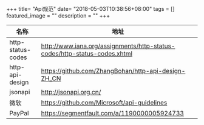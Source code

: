 +++
title= "Api规范"
date= "2018-05-03T10:38:56+08:00"
tags = []
featured_image = ""
description = ""
+++

|名称|地址|
|---|---|
|http-status-codes|http://www.iana.org/assignments/http-status-codes/http-status-codes.xhtml|
|http-api-design|https://github.com/ZhangBohan/http-api-design-ZH_CN|
|jsonapi|http://jsonapi.org.cn/|
|微软|https://github.com/Microsoft/api-guidelines|
|PayPal|https://segmentfault.com/a/1190000005924733|


